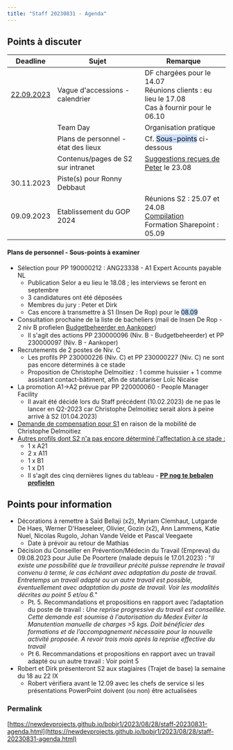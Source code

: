 ```yaml
---
title: "Staff 20230831 - Agenda"
---
```

## Points à discuter

| Deadline                                                                                            | Sujet                               | Remarque                                                                                                             |
| --------------------------------------------------------------------------------------------------- | ----------------------------------- | -------------------------------------------------------------------------------------------------------------------- |
| [22.09.2023](https://newdevprojects.github.io/bobjr1/2023/08/28/composition-du-jury-accession.html) | Vague d'accessions - calendrier     | DF chargées pour le 14.07<br>Réunions clients : eu lieu le 17.08<br>Cas à fournir pour le 06.10                      |
|                                                                                                     | Team Day                            | Organisation pratique                                                                                                |
|                                                                                                     | Plans de personnel - état des lieux | Cf. <mark style="background: #ADCCFFA6;">Sous-points</mark> ci-dessous                                               |
|                                                                                                     | Contenus/pages de S2 sur intranet   | [Suggestions reçues de Peter](https://newdevprojects.github.io/bobjr1/2023/08/28/input-peter-intranet.html) le 23.08 |
| 30.11.2023                                                                                          | Piste(s) pour Ronny Debbaut         |                                                                                                                      |
| 09.09.2023                                                                                          | Etablissement du GOP 2024           | Réunions S2 : 25.07 et 24.08<br>[Compilation](https://newdevprojects.github.io/bobjr1/2023/08/29/gop-2023-2026-updated-31-08-2023.html)<br>Formation Sharepoint : 05.09                                                         | 

#### Plans de personnel - Sous-points à examiner

* Sélection pour PP 190000212 : ANG23338 - A1 Expert Acounts payable NL
	* Publication Selor a eu lieu le 18.08 ; les interviews se feront en septembre
	* 3 candidatures ont été déposées
	* Membres du jury : Peter et Dirk
	* Cas encore à transmettre à S1 (Insen De Rop) pour le <mark style="background: #ADCCFFA6;">08.09</mark>
* Consultation prochaine de la liste de bacheliers (mail de Insen De Rop - 2 niv B proﬁelen [Budgetbeheerder en Aankoper](https://newdevprojects.github.io/bobjr1/2023/08/28/budgetbeheerder-en-aankoper.html))
	* Il s'agit des actions PP 230000096 (Niv. B - Budgetbeheerder) et PP 230000097 (Niv. B - Aankoper)
* Recrutements de 2 postes de Niv. C
	* Les profils PP 230000226 (Niv. C) et PP 230000227 (Niv. C) ne sont pas encore déterminés à ce stade
	* Proposition de Christophe Delmoitiez : 1 comme huissier + 1 comme assistant contact-bâtiment, afin de statutariser Loïc Nicaise
* La promotion A1->A2 prévue par PP 220000060 - People Manager Facility
	* Il avait été décidé lors du Staff précédent (10.02.2023) de ne pas le lancer en Q2-2023 car Christophe Delmoitiez serait alors à peine arrivé à S2 (01.04.2023)
* [Demande de compensation pour S1](https://newdevprojects.github.io/bobjr1/2023/08/28/demande-de-compensation-pour-s1.html) en raison de la mobilité de Christophe Delmoitiez
* <u>Autres profils dont S2 n'a pas encore déterminé l'affectation à ce stade :</u>
	* 1 x A21
	* 2 x A11
	* 1 x B1
	* 1 x D1
	* Il s'agit des cinq dernières lignes du tableau - [**PP nog te bebalen profielen**](https://newdevprojects.github.io/bobjr1/2023/08/28/pp-nog-te-bepalen-profielen.html)

## Points pour information

* Décorations à remettre à Saïd Bellaji (x2), Myriam Clemhaut, Lutgarde De Haes, Werner D'Haeseleer, Olivier, Gozin (x2), Ann Lammens, Katie Nuel, Nicolas Rugolo, Johan Vande Velde et Pascal Veegaete
	* Date à prévoir au retour de Mathias
* Décision du Conseiller en Prévention/Médecin du Travail (Empreva) du 09.08.2023 pour Julie De Poortere (malade depuis le 17.01.2023) : "*Il existe une possibilité que le travailleur précité puisse reprendre le travail convenu à terme, le cas échéant avec adaptation du poste de travail. Entretemps un travail adapté ou un autre travail est possible, éventuellement avec adaptation du poste de travail. Voir les modalités décrites au point 5 et/ou 6.*"  
	* Pt. 5. Recommandations et propositions en rapport avec l’adaptation du poste de travail : *Une reprise progressive du travail est conseillée. Cette demande est soumise à l'autorisation du Medex Eviter la Manutention manuelle de charges >5 kgs. Doit bénéficier des formations et de l’accompagnement nécessaire pour la nouvelle activité proposée. A revoir trois mois après la reprise effective du travail*
	* Pt 6. Recommandations et propositions en rapport avec un travail adapté ou un autre travail : Voir point 5 
* Robert et Dirk présenteront S2 aux stagiaires (Trajet de base) la semaine du 18 au 22 IX
	* Robert vérifiera avant le 12.09 avec les chefs de service si les présentations PowerPoint doivent (ou non) être actualisées

### Permalink

[https://newdevprojects.github.io/bobjr1/2023/08/28/staff-20230831-agenda.html](https://newdevprojects.github.io/bobjr1/2023/08/28/staff-20230831-agenda.html)